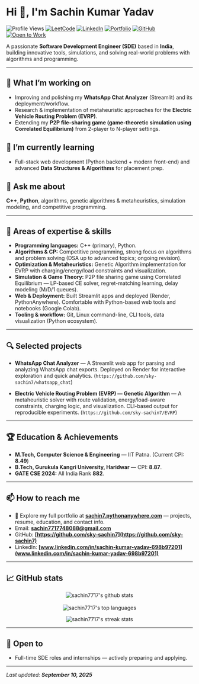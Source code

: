 # Hi 👋, I'm Sachin Kumar Yadav

![Profile Views](https://komarev.com/ghpvc/?username=sachin7717\&color=blue)
[![LeetCode](https://img.shields.io/badge/LeetCode-Profile-orange)](https://leetcode.com/u/sachin7717748088/)
[![LinkedIn](https://img.shields.io/badge/LinkedIn-Connect-blue)](www.linkedin.com/in/sachin-kumar-yadav-698b97201)
[![Portfolio](https://img.shields.io/badge/Portfolio-sachin7.pythonanywhere.com-brightgreen)](https://sachin7.pythonanywhere.com/)
[![GitHub](https://img.shields.io/badge/GitHub-sachin7717-black)](https://github.com/sky-sachin7)
[![Open to Work](https://img.shields.io/badge/Open%20To-Opportunities-red)](mailto:sachin7717748088@gmail.com)

A passionate **Software Development Engineer (SDE)** based in **India**, building innovative tools, simulations, and solving real-world problems with algorithms and programming.

---

## 🔭 What I’m working on

* Improving and polishing my **WhatsApp Chat Analyzer** (Streamlit) and its deployment/workflow.
* Research & implementation of metaheuristic approaches for the **Electric Vehicle Routing Problem (EVRP)**.
* Extending my **P2P file-sharing game (game-theoretic simulation using Correlated Equilibrium)** from 2-player to N-player settings.

## 🌱 I’m currently learning

* Full-stack web development (Python backend + modern front-end) and advanced **Data Structures & Algorithms** for placement prep.

## 💬 Ask me about

**C++**, **Python**, algorithms, genetic algorithms & metaheuristics, simulation modeling, and competitive programming.

---

## 🔧 Areas of expertise & skills

* **Programming languages:** C++ (primary), Python.
* **Algorithms & CP:** Competitive programming, strong focus on algorithms and problem solving (DSA up to advanced topics; ongoing revision).
* **Optimization & Metaheuristics:** Genetic Algorithm implementation for EVRP with charging/energy/load constraints and visualization.
* **Simulation & Game Theory:** P2P file sharing game using Correlated Equilibrium — LP-based CE solver, regret-matching learning, delay modeling (M/D/1 queues).
* **Web & Deployment:** Built Streamlit apps and deployed (Render, PythonAnywhere). Comfortable with Python-based web tools and notebooks (Google Colab).
* **Tooling & workflow:** Git, Linux command-line, CLI tools, data visualization (Python ecosystem).

---

## 🔍 Selected projects


* **WhatsApp Chat Analyzer** — A Streamlit web app for parsing and analyzing WhatsApp chat exports. Deployed on Render for interactive exploration and quick analytics. (`https://github.com/sky-sachin7/whatsapp_chat`)

* **Electric Vehicle Routing Problem (EVRP) — Genetic Algorithm** — A metaheuristic solver with route validation, energy/load-aware constraints, charging logic, and visualization. CLI-based output for reproducible experiments. (`https://github.com/sky-sachin7/EVRP`)

---

## 🏆 Education & Achievements

* **M.Tech, Computer Science & Engineering** — IIT Patna. (Current CPI: **8.49**)
* **B.Tech, Gurukula Kangri University, Haridwar** — CPI: **8.87**.
* **GATE CSE 2024:** All India Rank **882**.

---

## 📫 How to reach me

* 📄 Explore my full portfolio at **[sachin7.pythonanywhere.com](https://sachin7.pythonanywhere.com/)** — projects, resume, education, and contact info.
* Email: **[sachin7717748088@gmail.com](mailto:sachin7717748088@gmail.com)**
* GitHub: **[https://github.com/sky-sachin7](https://github.com/sky-sachin7)**
* LinkedIn: **[www.linkedin.com/in/sachin-kumar-yadav-698b97201](www.linkedin.com/in/sachin-kumar-yadav-698b97201)**

---

## 📈 GitHub stats

<p align="center">
  <img src="https://github-readme-stats.vercel.app/api?username=sachin7717&show_icons=true&locale=en&theme=dark" alt="sachin7717's github stats" />
  <br><br>
  <img src="https://github-readme-stats.vercel.app/api/top-langs?username=sachin7717&show_icons=true&locale=en&layout=compact&theme=dark" alt="sachin7717's top languages" />
</p>

<p align="center">
  <img src="https://github-readme-streak-stats.herokuapp.com/?user=sachin7717&theme=dark" alt="sachin7717's streak stats" />
</p>

---

## 📌 Open to

* Full-time SDE roles and internships — actively preparing and applying.

---

*Last updated: **September 10, 2025***
